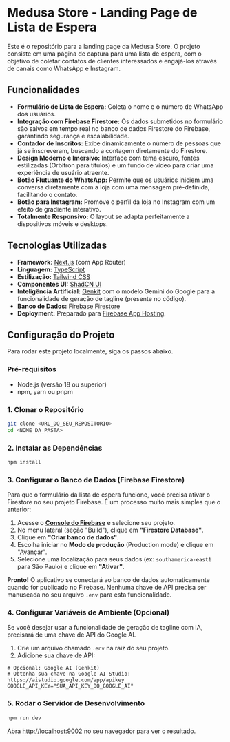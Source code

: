 # Medusa Store - Landing Page de Lista de Espera

Este é o repositório para a landing page da Medusa Store. O projeto consiste em uma página de captura para uma lista de espera, com o objetivo de coletar contatos de clientes interessados e engajá-los através de canais como WhatsApp e Instagram.

## Funcionalidades

- **Formulário de Lista de Espera:** Coleta o nome e o número de WhatsApp dos usuários.
- **Integração com Firebase Firestore:** Os dados submetidos no formulário são salvos em tempo real no banco de dados Firestore do Firebase, garantindo segurança e escalabilidade.
- **Contador de Inscritos:** Exibe dinamicamente o número de pessoas que já se inscreveram, buscando a contagem diretamente do Firestore.
- **Design Moderno e Imersivo:** Interface com tema escuro, fontes estilizadas (Orbitron para títulos) e um fundo de vídeo para criar uma experiência de usuário atraente.
- **Botão Flutuante do WhatsApp:** Permite que os usuários iniciem uma conversa diretamente com a loja com uma mensagem pré-definida, facilitando o contato.
- **Botão para Instagram:** Promove o perfil da loja no Instagram com um efeito de gradiente interativo.
- **Totalmente Responsivo:** O layout se adapta perfeitamente a dispositivos móveis e desktops.

## Tecnologias Utilizadas

- **Framework:** [Next.js](https://nextjs.org/) (com App Router)
- **Linguagem:** [TypeScript](https://www.typescriptlang.org/)
- **Estilização:** [Tailwind CSS](https://tailwindcss.com/)
- **Componentes UI:** [ShadCN UI](https://ui.shadcn.com/)
- **Inteligência Artificial:** [Genkit](https://firebase.google.com/docs/genkit) com o modelo Gemini do Google para a funcionalidade de geração de tagline (presente no código).
- **Banco de Dados:** [Firebase Firestore](https://firebase.google.com/docs/firestore)
- **Deployment:** Preparado para [Firebase App Hosting](https://firebase.google.com/docs/app-hosting).

## Configuração do Projeto

Para rodar este projeto localmente, siga os passos abaixo.

### Pré-requisitos

- Node.js (versão 18 ou superior)
- npm, yarn ou pnpm

### 1. Clonar o Repositório

```bash
git clone <URL_DO_SEU_REPOSITORIO>
cd <NOME_DA_PASTA>
```

### 2. Instalar as Dependências

```bash
npm install
```

### 3. Configurar o Banco de Dados (Firebase Firestore)

Para que o formulário da lista de espera funcione, você precisa ativar o Firestore no seu projeto Firebase. É um processo muito mais simples que o anterior:

1.  Acesse o **[Console do Firebase](https://console.firebase.google.com/)** e selecione seu projeto.
2.  No menu lateral (seção "Build"), clique em **"Firestore Database"**.
3.  Clique em **"Criar banco de dados"**.
4.  Escolha iniciar no **Modo de produção** (Production mode) e clique em "Avançar".
5.  Selecione uma localização para seus dados (ex: `southamerica-east1` para São Paulo) e clique em **"Ativar"**.

**Pronto!** O aplicativo se conectará ao banco de dados automaticamente quando for publicado no Firebase. Nenhuma chave de API precisa ser manuseada no seu arquivo `.env` para esta funcionalidade.

### 4. Configurar Variáveis de Ambiente (Opcional)

Se você desejar usar a funcionalidade de geração de tagline com IA, precisará de uma chave de API do Google AI.

1.  Crie um arquivo chamado `.env` na raiz do seu projeto.
2.  Adicione sua chave de API:

```env
# Opcional: Google AI (Genkit)
# Obtenha sua chave na Google AI Studio: https://aistudio.google.com/app/apikey
GOOGLE_API_KEY="SUA_API_KEY_DO_GOOGLE_AI"
```

### 5. Rodar o Servidor de Desenvolvimento

```bash
npm run dev
```

Abra [http://localhost:9002](http://localhost:9002) no seu navegador para ver o resultado.
